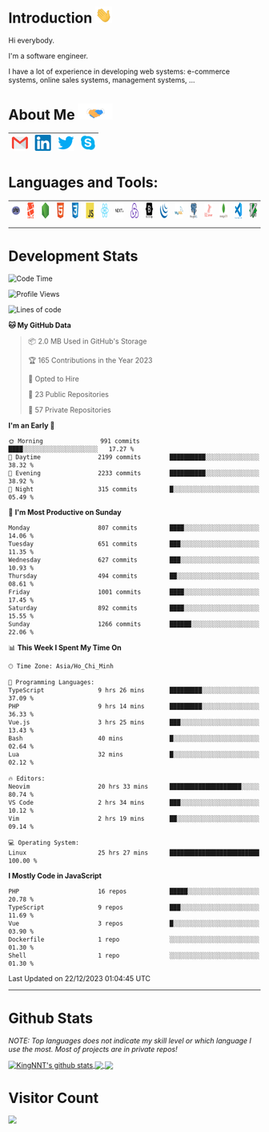 # Introduction <img src="https://github.com/KingNNT/KingNNT/blob/master/assets/images/gifs/hi.gif" height="32px">

Hi everybody.

I'm a software engineer.

I have a lot of experience in developing web systems: e-commerce systems, online sales systems, management systems, ...

# About Me <img src="https://github.com/KingNNT/KingNNT/blob/master/assets/images/gifs/Handshake.gif" height="32px">

| [<img src="https://github.com/KingNNT/KingNNT/blob/master/assets/images/icons/Gmail.svg" alt="Gmail logo" height="32">](mailto:Dev.KingNNT@gmail.com) | [<img src="https://github.com/KingNNT/KingNNT/blob/master/assets/images/icons/Linkedin.svg" alt="Linkedin Logo" width="32">](https://in.linkedin.com/in/kingnnt) | [<img src="https://github.com/KingNNT/KingNNT/blob/master/assets/images/icons/Twitter.svg" alt="Twitter Logo" width="32">](https://twitter.com/King_NNT) | [<img src="https://github.com/KingNNT/KingNNT/blob/master/assets/images/icons/skype.svg" alt="Skype Logo" width="28">](https://join.skype.com/invite/eqRpzcC8cGsf) |
| :---------------------------------------------------------------------------------------------------------------------------------------------------: | :--------------------------------------------------------------------------------------------------------------------------------------------------------------: | :------------------------------------------------------------------------------------------------------------------------------------------------------: | :----------------------------------------------------------------------------------------------------------------------------------------------------------------: |

# Languages and Tools:

| <img align='left' height="32" width="32" src="https://raw.githubusercontent.com/devicons/devicon/master/icons/php/php-original.svg" /> | <img align='left' height="32" width="32" src="https://raw.githubusercontent.com/devicons/devicon/master/icons/laravel/laravel-plain-wordmark.svg" /> | <img align='left' height="32" width="32" src="https://raw.githubusercontent.com/devicons/devicon/master/icons/nodejs/nodejs-original.svg" /> | <img align='left' height="32" width="32" src="https://raw.githubusercontent.com/devicons/devicon/master/icons/html5/html5-original.svg" /> | <img align='left' height="32" width="32" src="https://raw.githubusercontent.com/devicons/devicon/master/icons/css3/css3-original.svg" /> | <img align='left' height="32" width="32" src="https://raw.githubusercontent.com/devicons/devicon/master/icons/javascript/javascript-original.svg" /> | <img align='left' height="32" width="32" src="https://raw.githubusercontent.com/devicons/devicon/master/icons/react/react-original.svg" /> | <img align='left' height="32" width="32" src="https://raw.githubusercontent.com/devicons/devicon/master/icons/nextjs/nextjs-original-wordmark.svg" /> | <img align='left' height="32" width="32" src="https://raw.githubusercontent.com/devicons/devicon/master/icons/redux/redux-original.svg" /> | <img align='left' height="32" width="32" src="https://raw.githubusercontent.com/devicons/devicon/master/icons/bootstrap/bootstrap-plain-wordmark.svg" /> | <img align='left' height="32" width="32" src="https://raw.githubusercontent.com/devicons/devicon/master/icons/jquery/jquery-original.svg" /> | <img align='left' height="32" width="32" src="https://raw.githubusercontent.com/devicons/devicon/master/icons/mysql/mysql-original-wordmark.svg" /> | <img align='left' height="32" width="32" src="https://raw.githubusercontent.com/devicons/devicon/master/icons/postgresql/postgresql-original-wordmark.svg" /> | <img align='left' height="32" width="32" src="https://raw.githubusercontent.com/devicons/devicon/master/icons/microsoftsqlserver/microsoftsqlserver-plain-wordmark.svg" /> | <img align='left' height="32" width="32" src="https://raw.githubusercontent.com/devicons/devicon/master/icons/mongodb/mongodb-original-wordmark.svg" /> | <img align='left' height="32" width="32" src="https://raw.githubusercontent.com/devicons/devicon/master/icons/vscode/vscode-original-wordmark.svg" /> | <img align='left' height="32" width="32" src="https://raw.githubusercontent.com/devicons/devicon/master/icons/vim/vim-original.svg" /> |
| :------------------------------------------------------------------------------------------------------------------------------------: | :--------------------------------------------------------------------------------------------------------------------------------------------------: | :------------------------------------------------------------------------------------------------------------------------------------------: | :----------------------------------------------------------------------------------------------------------------------------------------: | :--------------------------------------------------------------------------------------------------------------------------------------: | :--------------------------------------------------------------------------------------------------------------------------------------------------: | :----------------------------------------------------------------------------------------------------------------------------------------: | :---------------------------------------------------------------------------------------------------------------------------------------------------: | :----------------------------------------------------------------------------------------------------------------------------------------- | :------------------------------------------------------------------------------------------------------------------------------------------------------: | :------------------------------------------------------------------------------------------------------------------------------------------: | :-------------------------------------------------------------------------------------------------------------------------------------------------: | :-----------------------------------------------------------------------------------------------------------------------------------------------------------: | :------------------------------------------------------------------------------------------------------------------------------------------------------------------------: | :-----------------------------------------------------------------------------------------------------------------------------------------------------: | :---------------------------------------------------------------------------------------------------------------------------------------------------: | :------------------------------------------------------------------------------------------------------------------------------------: |

---

# Development Stats

<!--START_SECTION:waka-->
![Code Time](http://img.shields.io/badge/Code%20Time-4%2C608%20hrs%207%20mins-blue)

![Profile Views](http://img.shields.io/badge/Profile%20Views-5-blue)

![Lines of code](https://img.shields.io/badge/From%20Hello%20World%20I%27ve%20Written-34.3%20million%20lines%20of%20code-blue)

**🐱 My GitHub Data** 

> 📦 2.0 MB Used in GitHub's Storage 
 > 
> 🏆 165 Contributions in the Year 2023
 > 
> 💼 Opted to Hire
 > 
> 📜 23 Public Repositories 
 > 
> 🔑 57 Private Repositories 
 > 
**I'm an Early 🐤** 

```text
🌞 Morning                991 commits         ████░░░░░░░░░░░░░░░░░░░░░   17.27 % 
🌆 Daytime                2199 commits        ██████████░░░░░░░░░░░░░░░   38.32 % 
🌃 Evening                2233 commits        ██████████░░░░░░░░░░░░░░░   38.92 % 
🌙 Night                  315 commits         █░░░░░░░░░░░░░░░░░░░░░░░░   05.49 % 
```
📅 **I'm Most Productive on Sunday** 

```text
Monday                   807 commits         ████░░░░░░░░░░░░░░░░░░░░░   14.06 % 
Tuesday                  651 commits         ███░░░░░░░░░░░░░░░░░░░░░░   11.35 % 
Wednesday                627 commits         ███░░░░░░░░░░░░░░░░░░░░░░   10.93 % 
Thursday                 494 commits         ██░░░░░░░░░░░░░░░░░░░░░░░   08.61 % 
Friday                   1001 commits        ████░░░░░░░░░░░░░░░░░░░░░   17.45 % 
Saturday                 892 commits         ████░░░░░░░░░░░░░░░░░░░░░   15.55 % 
Sunday                   1266 commits        ██████░░░░░░░░░░░░░░░░░░░   22.06 % 
```


📊 **This Week I Spent My Time On** 

```text
🕑︎ Time Zone: Asia/Ho_Chi_Minh

💬 Programming Languages: 
TypeScript               9 hrs 26 mins       █████████░░░░░░░░░░░░░░░░   37.09 % 
PHP                      9 hrs 14 mins       █████████░░░░░░░░░░░░░░░░   36.33 % 
Vue.js                   3 hrs 25 mins       ███░░░░░░░░░░░░░░░░░░░░░░   13.43 % 
Bash                     40 mins             █░░░░░░░░░░░░░░░░░░░░░░░░   02.64 % 
Lua                      32 mins             █░░░░░░░░░░░░░░░░░░░░░░░░   02.12 % 

🔥 Editors: 
Neovim                   20 hrs 33 mins      ████████████████████░░░░░   80.74 % 
VS Code                  2 hrs 34 mins       ███░░░░░░░░░░░░░░░░░░░░░░   10.12 % 
Vim                      2 hrs 19 mins       ██░░░░░░░░░░░░░░░░░░░░░░░   09.14 % 

💻 Operating System: 
Linux                    25 hrs 27 mins      █████████████████████████   100.00 % 
```

**I Mostly Code in JavaScript** 

```text
PHP                      16 repos            █████░░░░░░░░░░░░░░░░░░░░   20.78 % 
TypeScript               9 repos             ███░░░░░░░░░░░░░░░░░░░░░░   11.69 % 
Vue                      3 repos             █░░░░░░░░░░░░░░░░░░░░░░░░   03.90 % 
Dockerfile               1 repo              ░░░░░░░░░░░░░░░░░░░░░░░░░   01.30 % 
Shell                    1 repo              ░░░░░░░░░░░░░░░░░░░░░░░░░   01.30 % 
```




 Last Updated on 22/12/2023 01:04:45 UTC
<!--END_SECTION:waka-->

---

# Github Stats

_NOTE: Top languages does not indicate my skill level or which language I use the most. Most of projects are in private repos!_

<a href="https://github.com/KingNNT">
  <img align="center" src="https://github-readme-stats.vercel.app/api?username=KingNNT&show_icons=true&theme=gruvbox&count_private=true" alt="KingNNT's github stats" />
</a>

<a href="https://github.com/KingNNT">
  <img align="center" src="https://github-readme-stats.vercel.app/api/top-langs/?username=KingNNT&layout=compact&theme=gruvbox&count_private=true&how_icons=true" />
</a>

<a href="https://github.com/KingNNT">
  <img align="center" src="https://github-readme-stats.vercel.app/api/pin/?username=KingNNT&repo=MS-Tools&theme=gruvbox" />
</a>

# Visitor Count

<img src="https://profile-counter.glitch.me/KingNNT/count.svg" />
